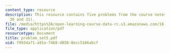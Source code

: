 ```yaml
---
content_type: resource
description: This resource contains five problems from the course notes (27, 28, 29,
  30 and 31).
file: /media/https%3A/open-learning-course-data-rc.s3.amazonaws.com/18-155-differential-analysis-fall-2004/f993da71a91e7468d8508ecc5166abcf_problem_set5.pdf
file_type: application/pdf
resourcetype: Document
title: problem_set5.pdf
uid: f993da71-a91e-7468-d850-8ecc5166abcf
---
```

